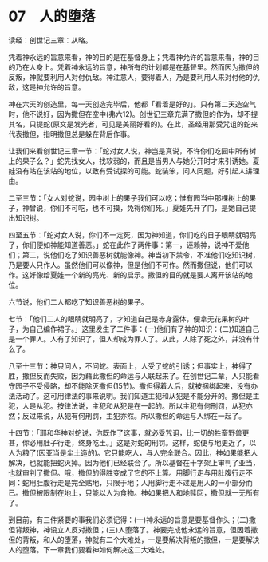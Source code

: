 # 07　人的堕落


读经：创世记三章：从略。

凭着神永远的旨意来看，神的目的是在基督身上；凭着神允许的旨意来看，神的目的乃在人身上。凭着神永远的旨意，神所有的计划都是在基督里。然而因为撒但的反叛，神就要利用人对付仇敌。神注意人，要得着人，乃是要利用人来对付他的仇敌，这是神允许的旨意。

神在六天的创造里，每一天创造完毕后，他都「看着是好的」。只有第二天造空气时，他不说好，因为撒但在空中(弗六12)。创世记三章充满了撒但的作为，却不提其名，只提蛇(原文是发光者，可见是美丽好看的)。在此，圣经用那受咒诅的蛇来代表撒但，指明撒但总是躲在背后作事。

让我们来看创世记三章一节：「蛇对女人说，神岂是真说，不许你们吃园中所有树上的果子么？」蛇先找女人，找软弱的，而且是当男人与她分开时才来引诱她。夏娃没有站在该站的地位，以致有受试探的可能。蛇装笨，问人问题，好引起人讲理由。

二至三节：「女人对蛇说，园中树上的果子我们可以吃；惟有园当中那棵树上的果子，神曾说，你们不可吃，也不可摸，免得你们死。」夏娃先开了门，是她自己提出知识树。

四至五节：「蛇对女人说，你们不一定死，因为神知道，你们吃的日子眼睛就明亮了，你们便如神能知道善恶。」蛇在此作了两件事：第一，诬赖神，说神不爱他们；第二，说他们吃了知识善恶树就能像神。神当初下禁令，不准他们吃知识树，乃是要人只作人。虽然他们可以像神，但是他们不可作。然而撒但说，他们可以作。这好像给夏娃一个新的亮光、新的启示。撒但的目的就是要人离开该站的地位。

六节说，他们二人都吃了知识善恶树的果子。

七节：「他们二人的眼睛就明亮了，才知道自己是赤身露体，便拿无花果树的叶子，为自己编作裙子。」这里发生了二件事：(一)他们有了神的知识：(二)知道自己是一个罪人。人有了知识了，但人却成为罪人了。从此，人除了死之外，并没有什么了。

八至十三节：神只问人，不问蛇。表面上，人受了蛇的引诱；但事实上，神得了胜，撒但反而失败，因为藉此撒但的命运与人联起来了。在创世记二章，人只能看守园子不受侵略，却不能除灭撒但(15节)。撒但得着人后，就被捆绑起来，没有办法活动了。这可用律法的事来说明。我们知道主犯和从犯是不能分开的。撒但是主犯，人是从犯。按律法说，主犯和从犯是在一起的。所以主犯有何刑罚，从犯亦然；反过来说，从犯有何刑罚，主犯亦然。所以撒但的命运与人绑在一起了。

十四节：「耶和华神对蛇说，你既作了这事，就必受咒诅，比一切的牲畜野兽更甚，你必用肚子行走，终身吃土。」这是对蛇的刑罚。这样，蛇便与地更近了，以人为粮了(因亚当是尘土造的)。它只能吃人，与人完全联合。因此，神如果能把人解决，也就能把蛇灭掉。因为他们已经联合了。所以基督在十字架上审判了亚当，也就审判了撒但。哦，撒但的得胜变成了它的不上算。用脚行走与用肚腹行走不同：蛇用肚腹行走是完全贴地，只限于地；人用脚行走不过是用人的一小部分而已。撒但被限制在地上，只能以人为食物。神如果把人和地赎回，撒但就一无所有了。

到目前，有三件紧要的事我们必须记得：(一)神永远的旨意是要基督作头；(二)撒但背叛神，神设立人反对撒但；(三)人堕落了。神要完成他永远的旨意，但因着撒但的背叛，和人的堕落，神就有二个大难处，一是要解决背叛的撒但，一是要解决人的堕落。下一章我们要看神如何解决这二大难处。

